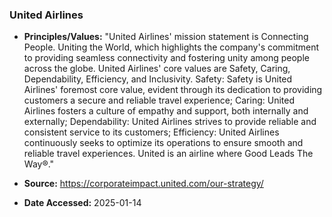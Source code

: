 ### United Airlines

- **Principles/Values:** "United Airlines' mission statement is Connecting People. Uniting the World, which highlights the company's commitment to providing seamless connectivity and fostering unity among people across the globe. United Airlines' core values are Safety, Caring, Dependability, Efficiency, and Inclusivity. Safety: Safety is United Airlines' foremost core value, evident through its dedication to providing customers a secure and reliable travel experience; Caring: United Airlines fosters a culture of empathy and support, both internally and externally; Dependability: United Airlines strives to provide reliable and consistent service to its customers; Efficiency: United Airlines continuously seeks to optimize its operations to ensure smooth and reliable travel experiences. United is an airline where Good Leads The Way®."

- **Source:** https://corporateimpact.united.com/our-strategy/

- **Date Accessed:** 2025-01-14